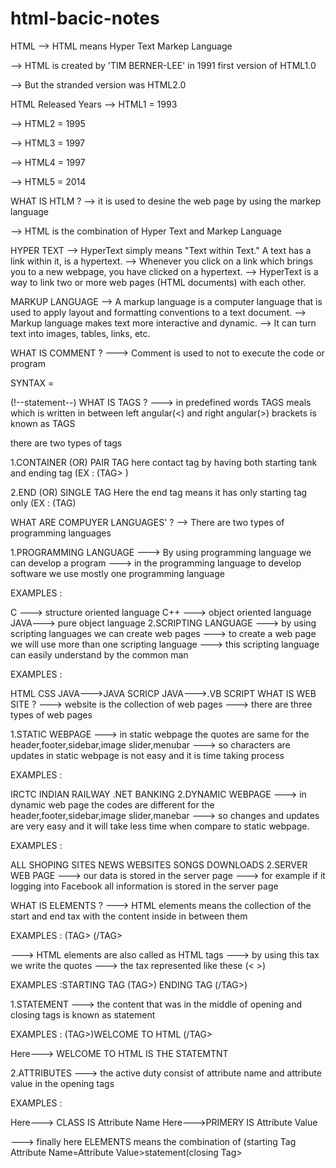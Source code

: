 # html-bacic-notes
HTML
--> HTML means Hyper Text Markep Language

--> HTML is created by 'TIM BERNER-LEE' in 1991 first version of HTML1.0

--> But the stranded version was HTML2.0

HTML Released Years
--> HTML1 = 1993

--> HTML2 = 1995

--> HTML3 = 1997

--> HTML4 = 1997

--> HTML5 = 2014

WHAT IS HTLM ?
--> it is used to desine the web page by using the markep language

--> HTML is the combination of Hyper Text and Markep Language

HYPER TEXT
--> HyperText simply means "Text within Text." A text has a link within it, is a hypertext.
--> Whenever you click on a link which brings you to a new webpage, you have clicked on a hypertext.
--> HyperText is a way to link two or more web pages (HTML documents) with each other.

MARKUP LANGUAGE
--> A markup language is a computer language that is used to apply layout and formatting conventions to a text document.
--> Markup language makes text more interactive and dynamic.
--> It can turn text into images, tables, links, etc.

WHAT IS COMMENT ?
---> Comment is used to not to execute the code or program

SYNTAX =

(!--statement--)
WHAT IS TAGS ?
---> in predefined words TAGS meals which is written in between left angular(<) and right angular(>) brackets is known as TAGS

there are two types of tags

1.CONTAINER (OR) PAIR TAG
here contact tag by having both starting tank and ending tag (EX : (TAG> )

2.END (OR) SINGLE TAG
Here the end tag means it has only starting tag only (EX : (TAG)

WHAT ARE COMPUYER LANGUAGES' ?
--> There are two types of programming languages

1.PROGRAMMING LANGUAGE
---> By using programming language we can develop a program
---> in the programming language to develop software we use mostly one programming language

EXAMPLES :

C ---> structure oriented language
C++ ---> object oriented language
JAVA---> pure object language
2.SCRIPTING LANGUAGE
---> by using scripting languages we can create web pages
---> to create a web page we will use more than one scripting language
---> this scripting language can easily understand by the common man

EXAMPLES :

HTML
CSS
JAVA--->JAVA SCRICP
JAVA--->.VB SCRIPT
WHAT IS WEB SITE ?
---> website is the collection of web pages
---> there are three types of web pages

1.STATIC WEBPAGE
---> in static webpage the quotes are same for the header,footer,sidebar,image slider,menubar
---> so characters are updates in static webpage is not easy and it is time taking process

EXAMPLES :

IRCTC
INDIAN RAILWAY
.NET BANKING
2.DYNAMIC WEBPAGE
---> in dynamic web page the codes are different for the header,footer,sidebar,image slider,manebar
---> so changes and updates are very easy and it will take less time when compare to static webpage.

EXAMPLES :

ALL SHOPING SITES
NEWS WEBSITES
SONGS DOWNLOADS
2.SERVER WEB PAGE
---> our data is stored in the server page
---> for example if it logging into Facebook all information is stored in the server page

WHAT IS ELEMENTS ?
---> HTML elements means the collection of the start and end tax with the content inside in between them

EXAMPLES : (TAG> (/TAG>

---> HTML elements are also called as HTML tags
---> by using this tax we write the quotes
---> the tax represented like these (< >)

EXAMPLES :STARTING TAG (TAG>) ENDING TAG (/TAG>)

1.STATEMENT
---> the content that was in the middle of opening and closing tags is known as statement

EXAMPLES : (TAG>)WELCOME TO HTML (/TAG>

Here---> WELCOME TO HTML IS THE STATEMTNT

2.ATTRIBUTES
---> the active duty consist of attribute name and attribute value in the opening tags

EXAMPLES :

Here---> CLASS IS Attribute Name
Here--->PRIMERY IS Attribute Value

---> finally here ELEMENTS means the combination of (starting Tag Attribute Name=Attribute Value>statement(closing Tag>
